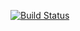 [![Build Status](https://travis-ci.org/vdzundza/travis-ng2.svg?branch=master)](https://travis-ci.org/vdzundza/travis-ng2)
